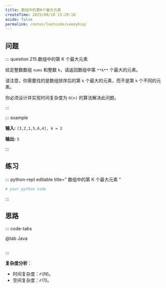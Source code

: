 ```yaml
---
title: 数组中的第K个最大元素
createTime: 2025/08/10 13:29:10
aside: false
permalink: /notes/leetcode/vaeeyhsq/
---
```


## **问题**

::: question 215.数组中的第 K 个最大元素

给定整数数组 `nums` 和整数 `k`，请返回数组中第 `**k**` 个最大的元素。

请注意，你需要找的是数组排序后的第 `k` 个最大的元素，而不是第 `k` 个不同的元素。

你必须设计并实现时间复杂度为 `O(n)` 的算法解决此问题。

:::

::: example 

**输入:** `[3,2,1,5,6,4], k = 2`

**输出:** `5`

:::

## **练习**

::: python-repl editable title=" 数组中的第 K 个最大元素 "

```python
# your python code
```

:::

## **思路**

::: code-tabs

@tab Java

```java


```

:::

**复杂度分析**：

- 时间复杂度：$\mathcal{O}(N)$。
- 空间复杂度：$\mathcal{O}(1)$。